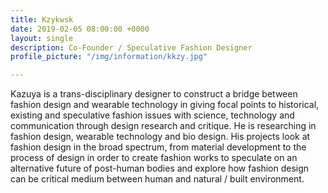 ```yaml
---
title: Kzykwsk
date: 2019-02-05 08:00:00 +0000
layout: single
description: Co-Founder / Speculative Fashion Designer
profile_picture: "/img/information/kkzy.jpg"

---
```

Kazuya is a trans-disciplinary designer to construct a bridge between fashion design and wearable technology in giving focal points to historical, existing and speculative fashion issues with science, technology and communication through design research and critique. He is researching in fashion design, wearable technology and bio design. His projects look at fashion design in the broad spectrum, from material development to the process of design in order to create fashion works to speculate on an alternative future of post-human bodies and explore how fashion design can be critical medium between human and natural / built environment.